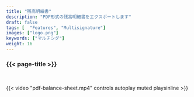 ```yaml
---
title: "残高明細書"
description: "PDF形式の残高明細書をエクスポートします"
draft: false
tags: [  "Features", "Multisignature"]
images: ["logo.png"]
keywords: ["マルチシグ"]
weight: 16
---
```


### {{< page-title >}} 
<!-- {{< page-description >}}  -->

<br>


{{< video "pdf-balance-sheet.mp4" controls  autoplay muted playsinline >}}